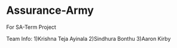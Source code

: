 # Assurance-Army
For SA-Term Project

Team Info:
1)Krishna Teja Ayinala
2)Sindhura Bonthu
3)Aaron Kirby
